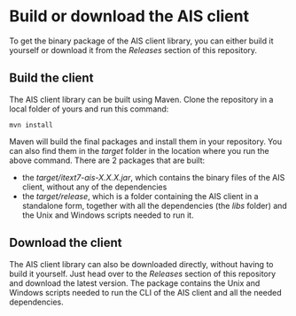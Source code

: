 # Build or download the AIS client
To get the binary package of the AIS client library, you can either build it yourself or download it from the _Releases_ 
section of this repository.

## Build the client
The AIS client library can be built using Maven. Clone the repository in a local folder of yours and run this command:

```shell
mvn install
```

Maven will build the final packages and install them in your repository. You can also find them in the _target_ folder in the location
where you run the above command. There are 2 packages that are built:

- the _target/itext7-ais-X.X.X.jar_, which contains the binary files of the AIS client, without any of the dependencies
- the _target/release_, which is a folder containing the AIS client in a standalone form, together with all the dependencies (the 
  _libs_ folder) and the Unix and Windows scripts needed to run it. 

## Download the client
The AIS client library can also be downloaded directly, without having to build it yourself. Just head over to the _Releases_ section of
this repository and download the latest version. The package contains the Unix and Windows scripts needed to run the CLI of the AIS client
and all the needed dependencies.
